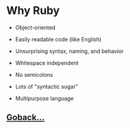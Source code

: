 # Why Ruby

- Object-oriented

- Easily readable code (like English)

- Unsurprising syntax, naming, and behavior

- Whitespace independent

- No semicolons

- Lots of "syntactic sugar"

- Multipurpose language

## [Goback...](./index.md)